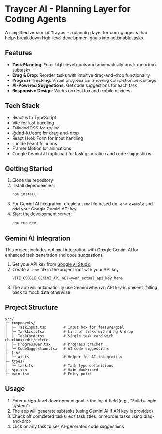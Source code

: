 # Traycer AI - Planning Layer for Coding Agents

A simplified version of Traycer - a planning layer for coding agents that helps break down high-level development goals into actionable tasks.

## Features

- **Task Planning**: Enter high-level goals and automatically break them into subtasks
- **Drag & Drop**: Reorder tasks with intuitive drag-and-drop functionality
- **Progress Tracking**: Visual progress bar showing completion percentage
- **AI-Powered Suggestions**: Get code suggestions for each task
- **Responsive Design**: Works on desktop and mobile devices

## Tech Stack

- React with TypeScript
- Vite for fast bundling
- Tailwind CSS for styling
- @dnd-kit/core for drag-and-drop
- React Hook Form for input handling
- Lucide React for icons
- Framer Motion for animations
- Google Gemini AI (optional) for task generation and code suggestions

## Getting Started

1. Clone the repository
2. Install dependencies:
   ```bash
   npm install
   ```
3. For Gemini AI integration, create a `.env` file based on `.env.example` and add your Google Gemini API key
4. Start the development server:
   ```bash
   npm run dev
   ```

## Gemini AI Integration

This project includes optional integration with Google Gemini AI for enhanced task generation and code suggestions:

1. Get your API key from [Google AI Studio](https://aistudio.google.com/app/apikey)
2. Create a `.env` file in the project root with your API key:
   ```env
   VITE_GOOGLE_GEMINI_API_KEY=your_actual_api_key_here
   ```
3. The app will automatically use Gemini when an API key is present, falling back to mock data otherwise

## Project Structure

```
src/
├─ components/
│  ├─ TaskInput.tsx        # Input box for feature/goal
│  ├─ TaskList.tsx         # List of tasks with drag & drop
│  ├─ TaskCard.tsx         # Single task card with checkbox/edit/delete
│  ├─ ProgressBar.tsx      # Progress tracker
│  └─ CodeSuggestion.tsx   # AI code suggestions
├─ lib/
│  └─ ai.ts                # Helper for AI integration
├─ types/
│  └─ task.ts              # Task type definitions
├─ App.tsx                 # Main dashboard
├─ main.tsx                # Entry point
```

## Usage

1. Enter a high-level development goal in the input field (e.g., "Build a login system")
2. The app will generate subtasks (using Gemini AI if API key is provided)
3. Check off completed tasks, edit task titles, or reorder tasks using drag-and-drop
4. Click on any task to see AI-generated code suggestions
